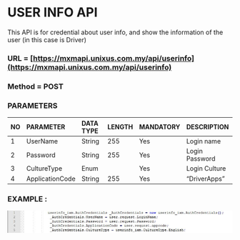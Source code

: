 # USER INFO API

This API is for credential about user info, and show the information of the user \(in this case is Driver\)

### URL = [https://mxmapi.unixus.com.my/api/userinfo](https://mxmapi.unixus.com.my/api/userinfo)

### Method = POST

### PARAMETERS

| NO | PARAMETER | DATA TYPE | LENGTH | MANDATORY | DESCRIPTION |
| :--- | :--- | :--- | :--- | :--- | :--- |
| 1 | UserName | String | 255 | Yes | Login name |
| 2 | Password | String | 255 | Yes | Login Password |
| 3 | CultureType | Enum |  | Yes | Login Culture |
| 4 | ApplicationCode | String | 255 | Yes | “DriverApps” |

### EXAMPLE :

![](/assets/login.JPG)

